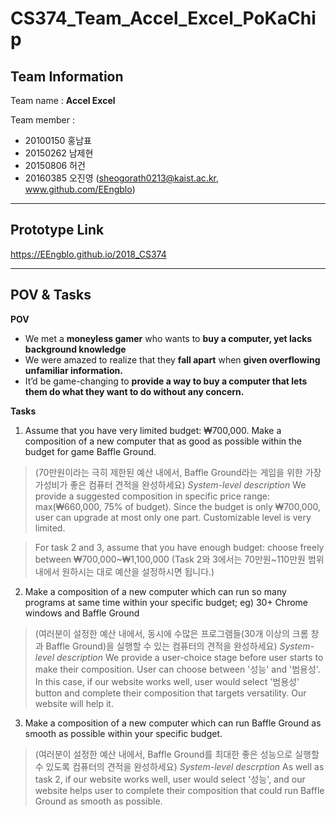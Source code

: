 # CS374_Team_Accel_Excel_PoKaChip

## Team Information
Team name : **Accel Excel**

Team member :
- 20100150 홍남표
- 20150262 남제현
- 20150806 허건
- 20160385 오진영 (sheogorath0213@kaist.ac.kr, www.github.com/EEngblo)
-------------------------
## Prototype Link

https://EEngblo.github.io/2018_CS374

--------------------------
## POV & Tasks

 **POV**
 -  We met a **moneyless gamer** who wants to **buy a computer, yet lacks background knowledge**
 -  We were amazed to realize that they **fall apart** when **given overflowing unfamiliar information.**
 -  It’d be game-changing to **provide a way to buy a computer that lets them do what they want to do without any concern.**

 **Tasks**
1. Assume that you have very limited budget: ₩700,000. Make a composition of a new computer that as good as possible within the budget for game Baffle Ground.
> (70만원이라는 극히 제한된 예산 내에서, Baffle Ground라는 게임을 위한 가장 가성비가 좋은 컴퓨터 견적을 완성하세요)
> *System-level description*
> We provide a suggested composition in specific price range: max(₩660,000, 75% of budget). Since the budget is only ₩700,000, user can upgrade at most only one part. Customizable level is very limited.

>For task 2 and 3, assume that you have enough budget: choose freely between ₩700,000~₩1,100,000
>(Task 2와 3에서는 70만원~110만원 범위 내에서 원하시는 대로 예산을 설정하시면 됩니다.)

2. Make a composition of a new computer which can run so many programs at same time within your specific budget; eg) 30+ Chrome windows and Baffle Ground
>(여러분이 설정한 예산 내에서, 동시에 수많은 프로그램들(30개 이상의 크롬 창과 Baffle Ground)을 실행할 수 있는 컴퓨터의 견적을 완성하세요)
> *System-level description*
> We provide a user-choice stage before user starts to make their composition. User can choose between '성능' and '범용성'. In this case, if our website works well, user would select '범용성' button and complete their composition that targets versatility. Our website will help it.

3. Make a composition of a new computer which can run Baffle Ground as smooth as possible within your specific budget.
>(여러분이 설정한 예산 내에서, Baffle Ground를 최대한 좋은 성능으로 실행할 수 있도록 컴퓨터의 견적을 완성하세요)
> *System-level descrption*
> As well as task 2, if our website works well, user would select '성능', and our website helps user to complete their composition that could run Baffle Ground as smooth as possible.
